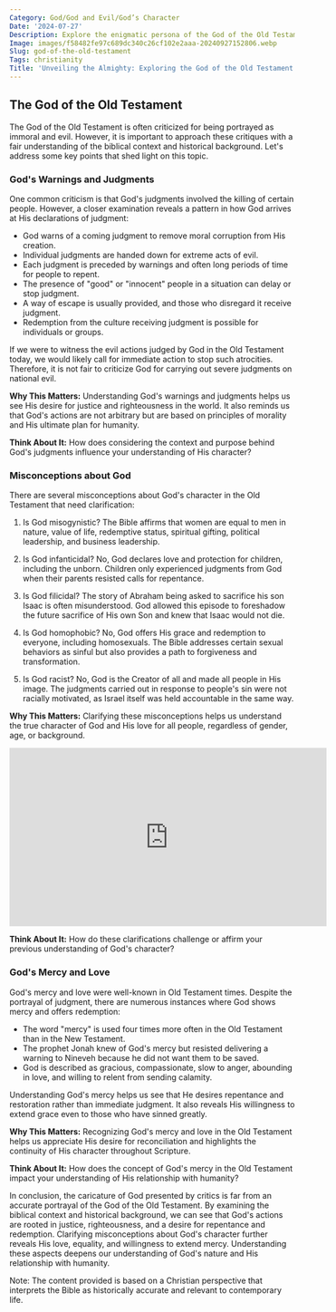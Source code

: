 ```yaml
---
Category: God/God and Evil/God’s Character
Date: '2024-07-27'
Description: Explore the enigmatic persona of the God of the Old Testament in this insightful article delving into divine wrath, mercy, and intricate narratives. Uncover the complexities and controversies surrounding this deity.
Image: images/f58482fe97c689dc340c26cf102e2aaa-20240927152806.webp
Slug: god-of-the-old-testament
Tags: christianity
Title: 'Unveiling the Almighty: Exploring the God of the Old Testament'
---
```


## The God of the Old Testament

The God of the Old Testament is often criticized for being portrayed as immoral and evil. However, it is important to approach these critiques with a fair understanding of the biblical context and historical background. Let's address some key points that shed light on this topic.

### God's Warnings and Judgments

One common criticism is that God's judgments involved the killing of certain people. However, a closer examination reveals a pattern in how God arrives at His declarations of judgment:

- God warns of a coming judgment to remove moral corruption from His creation.
- Individual judgments are handed down for extreme acts of evil.
- Each judgment is preceded by warnings and often long periods of time for people to repent.
- The presence of "good" or "innocent" people in a situation can delay or stop judgment.
- A way of escape is usually provided, and those who disregard it receive judgment.
- Redemption from the culture receiving judgment is possible for individuals or groups.

If we were to witness the evil actions judged by God in the Old Testament today, we would likely call for immediate action to stop such atrocities. Therefore, it is not fair to criticize God for carrying out severe judgments on national evil.

**Why This Matters:** Understanding God's warnings and judgments helps us see His desire for justice and righteousness in the world. It also reminds us that God's actions are not arbitrary but are based on principles of morality and His ultimate plan for humanity.

**Think About It:** How does considering the context and purpose behind God's judgments influence your understanding of His character?

### Misconceptions about God

There are several misconceptions about God's character in the Old Testament that need clarification:

1. Is God misogynistic? The Bible affirms that women are equal to men in nature, value of life, redemptive status, spiritual gifting, political leadership, and business leadership.

2. Is God infanticidal? No, God declares love and protection for children, including the unborn. Children only experienced judgments from God when their parents resisted calls for repentance.

3. Is God filicidal? The story of Abraham being asked to sacrifice his son Isaac is often misunderstood. God allowed this episode to foreshadow the future sacrifice of His own Son and knew that Isaac would not die.

4. Is God homophobic? No, God offers His grace and redemption to everyone, including homosexuals. The Bible addresses certain sexual behaviors as sinful but also provides a path to forgiveness and transformation.

5. Is God racist? No, God is the Creator of all and made all people in His image. The judgments carried out in response to people's sin were not racially motivated, as Israel itself was held accountable in the same way.

**Why This Matters:** Clarifying these misconceptions helps us understand the true character of God and His love for all people, regardless of gender, age, or background.


<iframe width="560" height="315" src="https://www.youtube.com/embed/CUYX2nkRD2I" frameborder="0" allow="autoplay; encrypted-media" allowfullscreen></iframe>


**Think About It:** How do these clarifications challenge or affirm your previous understanding of God's character?

### God's Mercy and Love

God's mercy and love were well-known in Old Testament times. Despite the portrayal of judgment, there are numerous instances where God shows mercy and offers redemption:

- The word "mercy" is used four times more often in the Old Testament than in the New Testament.
- The prophet Jonah knew of God's mercy but resisted delivering a warning to Nineveh because he did not want them to be saved.
- God is described as gracious, compassionate, slow to anger, abounding in love, and willing to relent from sending calamity.

Understanding God's mercy helps us see that He desires repentance and restoration rather than immediate judgment. It also reveals His willingness to extend grace even to those who have sinned greatly.

**Why This Matters:** Recognizing God's mercy and love in the Old Testament helps us appreciate His desire for reconciliation and highlights the continuity of His character throughout Scripture.

**Think About It:** How does the concept of God's mercy in the Old Testament impact your understanding of His relationship with humanity?

In conclusion, the caricature of God presented by critics is far from an accurate portrayal of the God of the Old Testament. By examining the biblical context and historical background, we can see that God's actions are rooted in justice, righteousness, and a desire for repentance and redemption. Clarifying misconceptions about God's character further reveals His love, equality, and willingness to extend mercy. Understanding these aspects deepens our understanding of God's nature and His relationship with humanity.

Note: The content provided is based on a Christian perspective that interprets the Bible as historically accurate and relevant to contemporary life.